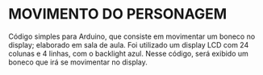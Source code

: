 # MOVIMENTO DO PERSONAGEM

Código simples para Arduino, que consiste em movimentar um boneco no display; elaborado em sala de aula. Foi utilizado um display LCD com 24 colunas e 4 linhas, com o backlight azul. Nesse código, será exibido um boneco que irá se movimentar no display.
